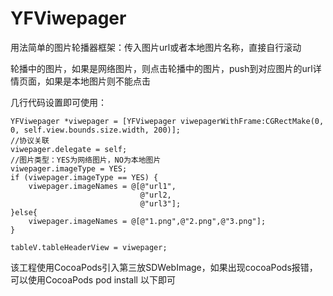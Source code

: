 # YFViwepager
用法简单的图片轮播器框架：传入图片url或者本地图片名称，直接自行滚动

轮播中的图片，如果是网络图片，则点击轮播中的图片，push到对应图片的url详情页面，如果是本地图片则不能点击

几行代码设置即可使用：
    
    
    YFViwepager *viwepager = [YFViwepager viwepagerWithFrame:CGRectMake(0, 0, self.view.bounds.size.width, 200)];
    //协议关联
    viwepager.delegate = self;
    //图片类型：YES为网络图片，NO为本地图片
    viwepager.imageType = YES;
    if (viwepager.imageType == YES) {
        viwepager.imageNames = @[@"url1",
                                 @"url2,
                                 @"url3"];
    }else{
        viwepager.imageNames = @[@"1.png",@"2.png",@"3.png"];
    }
    
    tableV.tableHeaderView = viwepager;


该工程使用CocoaPods引入第三放SDWebImage，如果出现cocoaPods报错，可以使用CocoaPods pod install 以下即可

